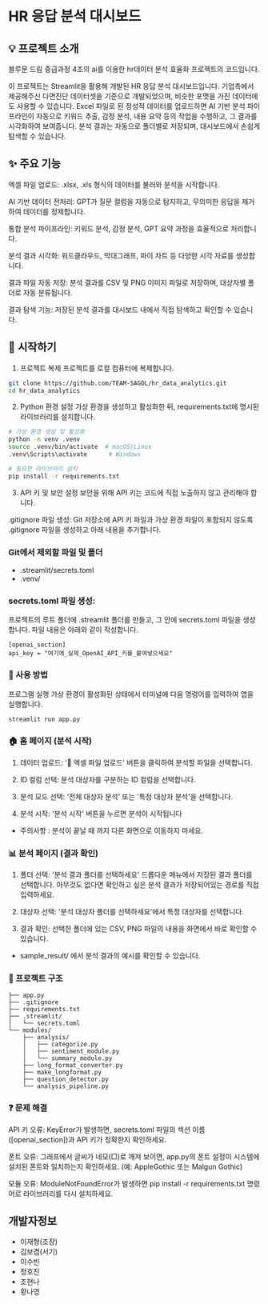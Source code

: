 HR 응답 분석 대시보드
======================

## 💡 프로젝트 소개
블루문 드림 중급과정 4조의 ai를 이용한 hr데이터 분석 효율화 프로젝트의 코드입니다. 

이 프로젝트는 Streamlit을 활용해 개발된 HR 응답 분석 대시보드입니다. 
기업측에서 제공해주신 다면진단 데이터셋을 기준으로 개발되었으며, 비슷한 포맷을 가진 데이터에도 사용할 수 있습니다. Excel 파일로 된 정성적 데이터를 업로드하면 AI 기반 분석 파이프라인이 자동으로 키워드 추출, 감정 분석, 내용 요약 등의 작업을 수행하고, 그 결과를 시각화하여 보여줍니다. 분석 결과는 자동으로 폴더별로 저장되며, 대시보드에서 손쉽게 탐색할 수 있습니다.

## ✨ 주요 기능
엑셀 파일 업로드: .xlsx, .xls 형식의 데이터를 불러와 분석을 시작합니다.

AI 기반 데이터 전처리: GPT가 질문 컬럼을 자동으로 탐지하고, 무의미한 응답을 제거하여 데이터를 정제합니다.

통합 분석 파이프라인: 키워드 분석, 감정 분석, GPT 요약 과정을 효율적으로 처리합니다.

분석 결과 시각화: 워드클라우드, 막대그래프, 파이 차트 등 다양한 시각 자료를 생성합니다.

결과 파일 자동 저장: 분석 결과를 CSV 및 PNG 이미지 파일로 저장하며, 대상자별 폴더로 자동 분류됩니다.

결과 탐색 기능: 저장된 분석 결과를 대시보드 내에서 직접 탐색하고 확인할 수 있습니다.

## 🚀 시작하기
1. 프로젝트 복제
프로젝트를 로컬 컴퓨터에 복제합니다.

```Bash
git clone https://github.com/TEAM-SAGOL/hr_data_analytics.git
cd hr_data_analytics
```

2. Python 환경 설정
가상 환경을 생성하고 활성화한 뒤, requirements.txt에 명시된 라이브러리를 설치합니다.

```Bash
# 가상 환경 생성 및 활성화
python -m venv .venv
source .venv/bin/activate  # macOS/Linux
.venv\Scripts\activate      # Windows

# 필요한 라이브러리 설치
pip install -r requirements.txt
```
3. API 키 및 보안 설정
보안을 위해 API 키는 코드에 직접 노출하지 않고 관리해야 합니다.

.gitignore 파일 생성:
Git 저장소에 API 키 파일과 가상 환경 파일이 포함되지 않도록 .gitignore 파일을 생성하고 아래 내용을 추가합니다.

### Git에서 제외할 파일 및 폴더
- .streamlit/secrets.toml
- .venv/

### secrets.toml 파일 생성:
프로젝트의 루트 폴더에 .streamlit 폴더를 만들고, 그 안에 secrets.toml 파일을 생성합니다. 파일 내용은 아래와 같이 작성합니다.

```
[openai_section]
api_key = "여기에_실제_OpenAI_API_키를_붙여넣으세요"
```

### 📝 사용 방법
프로그램 실행
가상 환경이 활성화된 상태에서 터미널에 다음 명령어를 입력하여 앱을 실행합니다.

```Bash
streamlit run app.py
```

### 🏠 홈 페이지 (분석 시작)

1. 데이터 업로드: '📂 엑셀 파일 업로드' 버튼을 클릭하여 분석할 파일을 선택합니다.

2. ID 컬럼 선택: 분석 대상자를 구분하는 ID 컬럼을 선택합니다.

3. 분석 모드 선택: '전체 대상자 분석' 또는 '특정 대상자 분석'을 선택합니다.

4. 분석 시작: '분석 시작' 버튼을 누르면 분석이 시작됩니다 
- 주의사항 : 분석이 끝날 때 까지 다른 화면으로 이동하지 마세요.

### 📊 분석 페이지 (결과 확인)

1. 폴더 선택: '분석 결과 폴더를 선택하세요' 드롭다운 메뉴에서 저장된 결과 폴더를 선택합니다. 아무것도 없다면 확인하고 싶은 분석 결과가 저장되어있는 경로를 직접 입력하세요.

2. 대상자 선택: '분석 대상자 폴더를 선택하세요'에서 특정 대상자를 선택합니다.

3. 결과 확인: 선택한 폴더에 있는 CSV, PNG 파일의 내용을 화면에서 바로 확인할 수 있습니다.

- sample_result/ 에서 분석 결과의 예시를 확인할 수 있습니다.

### 📂 프로젝트 구조
```hr_data_analytics/
├── app.py
├── .gitignore
├── requirements.txt
├── .streamlit/
│   └── secrets.toml
└── modules/
    ├── analysis/
    │   ├── categorize.py
    │   ├── sentiment_module.py
    │   └── summary_module.py
    ├── long_format_converter.py
    ├── make_longformat.py
    ├── question_detector.py
    └── analysis_pipeline.py
```

### ❓ 문제 해결
API 키 오류: KeyError가 발생하면, secrets.toml 파일의 섹션 이름([openai_section])과 API 키가 정확한지 확인하세요.

폰트 오류: 그래프에서 글씨가 네모(□)로 깨져 보이면, app.py의 폰트 설정이 시스템에 설치된 폰트와 일치하는지 확인하세요. (예: AppleGothic 또는 Malgun Gothic)

모듈 오류: ModuleNotFoundError가 발생하면 pip install -r requirements.txt 명령어로 라이브러리를 다시 설치하세요.

## 개발자정보
- 이재형(조장)
- 김보겸(서기)
- 이수빈
- 정호진
- 조현나
- 황나영